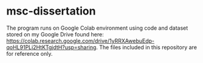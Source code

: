 # msc-dissertation
The program runs on Google Colab environment using code and dataset stored on my Google Drive found here: https://colab.research.google.com/drive/1yRRXAwebuEdp-qoHL91PLj2HtKTgjdtH?usp=sharing. The files included in this repository are for reference only.
